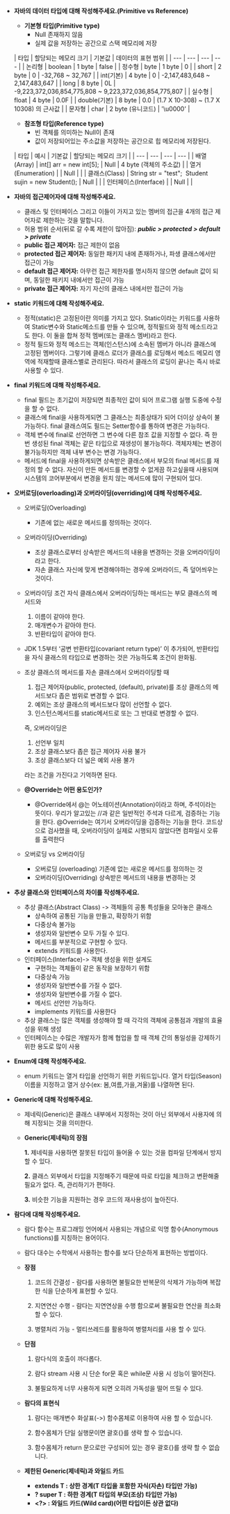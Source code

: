 - **자바의 데이터 타입에 대해 작성해주세요.(Primitive vs Reference)**
    - **기본형 타입(Primitive type)**
        - Null 존재하지 않음
        - 실제 값을 저장하는 공간으로 스택 메모리에 저장

  | 타입 | 할당되는 메모리 크기 | 기본값 | 데이터의 표현 범위 |
      | --- | --- | --- | --- |
  | 논리형 | boolean | 1 byte | false |
  | 정수형 | byte | 1 byte | 0 |
  | short | 2 byte | 0 | -32,768 ~ 32,767 |
  | int(기본) | 4 byte | 0 | -2,147,483,648 ~ 2,147,483,647 |
  | long | 8 byte | 0L | -9,223,372,036,854,775,808 ~ 9,223,372,036,854,775,807 |
  | 실수형 | float | 4 byte | 0.0F |
  | double(기본) | 8 byte | 0.0 | (1.7 X 10-308) ~ (1.7 X 10308) 의 근사값 |
  | 문자형 | char | 2 byte (유니코드) | '\u0000' |
    - **참조형 타입(Reference type)**
        - 빈 객체를 의미하는 Null이 존재
        - 값이 저장되어있는 주소값을 저장하는 공간으로 힙 메모리에 저장된다.

  | 타입 | 예시 | 기본값 | 할당되는 메모리 크기 |
      | --- | --- | --- | --- |
  | 배열(Array) | int[] arr = new int[5]; | Null | 4 byte (객체의 주소값) |
  | 열거(Enumeration) |  | Null |  |
  | 클래스(Class) | String str = "test";
   Student sujin = new Student(); | Null |  |
  | 인터페이스(Interface) |  | Null |  |
- **자바의 접근제어자에 대해 작성해주세요.**
    - 클래스 및 인터페이스 그리고 이들이 가지고 있는 멤버의 접근을 4개의 접근 제어자로 제한하는 것을 말합니다.
    - 허용 범위 순서(뒤로 갈 수록 제한이 많아짐): ***public > protected > default > private***
    - **public 접근 제어자:** 접근 제한이 없음
    - **protected 접근 제어자:** 동일한 패키지 내에 존재하거나, 파생 클래스에서만 접근이 가능
    - ******default 접근 제어자:****** 아무런 접근 제한자를 명시하지 않으면 default 값이 되며, 동일한 패키지 내에서만 접근이 가능
    - **private 접근 제어자:** 자기 자신의 클래스 내에서만 접근이 가능
- **static 키워드에 대해 작성해주세요.**
    - 정적(static)은 고정된이란 의미를 가지고 있다. Static이라는 키워드를 사용하여 Static변수와 Static메소드를 만들 수 있으며, 정적필드와 정적 메소드라고도 한다. 이 둘을 합쳐 정적 멤버(또는 클래스 멤버)라고 한다.
    - 정적 필드와 정적 메소드는 객체(인스턴스)에 소속된 멤버가 아니라 클래스에 고정된 멤버이다. 그렇기에 클래스 로더가 클래스를 로딩해서 메소드 메모리 영역에 적재할때 클래스별로 관리된다. 따라서 클래스의 로딩이 끝나는 즉시 바로 사용할 수 있다.
- **final 키워드에 대해 작성해주세요.**
    - final 필드는 초기값이 저장되면 최종적인 값이 되어 프로그램 실행 도중에 수정을 할 수 없다.
    - 클래스에 final을 사용하게되면 그 클래스는 최종상태가 되어 더이상 상속이 불가능하다. final 클래스여도 필드는 Setter함수를 통하여 변경은 가능하다.
    - 객체 변수에 final로 선언하면 그 변수에 다른 참조 값을 지정할 수 없다. 즉 한번 생성된 final 객체는 같은 타입으로 재생성이 불가능하다. 객체자체는 변경이 불가능하지만 객체 내부 변수는 변경 가능하다.
    - 메서드에 final을 사용하게되면 상속받은 클래스에서 부모의 final 메서드를 재정의 할 수 없다. 자신이 만든 메서드를 변경할 수 없게끔 하고싶을때 사용되며 시스템의 코어부분에서 변경을 원치 않는 메서드에 많이 구현되어 있다.
- **오버로딩(overloading)과 오버라이딩(overriding)에 대해 작성해주세요.**
    - 오버로딩(Overloading)
        - 기존에 없는 새로운 메서드를 정의하는 것이다.
    - 오버라이딩(Overriding)
        - 조상 클래스로부터 상속받은 메서드의 내용을 변경하는 것을 오버라이딩이라고 한다.
        - 자손 클래스 자신에 맞게 변경해야하는 경우에 오버라이드, 즉 덮어씌우는 것이다.
    - 오버라이딩 조건
      자식 클래스에서 오버라이딩하는 매서드는 부모 클래스의 메서드와
        1. 이름이 같아야 한다.
        2. 매개변수가 같아야 한다.
        3. 반환타입이 같아야 한다.
    - JDK 1.5부터 ‘공변 반환타입(covariant return type)’ 이 추가되어, 반환타입을 자식 클래스의 타입으로 변경하는 것은 가능하도록 조건이 완화됨.
    - 조상 클래스의 메서드를 자손 클래스에서 오버라이딩할 때
        1. 접근 제어자(public, protected, (default), private)를 조상 클래스의 메서드보다 좁은 범위로 변경할 수 없다.
        2. 예외는 조상 클래스의 베서드보다 많이 선언할 수 없다.
        3. 인스턴스메서드를 static메서드로 또는 그 반대로 변경할 수 없다.

      즉, 오버라이딩은

        1. 선언부 일치
        2. 조상 클래스보다 좁은 접근 제어자 사용 불가
        3. 조상 클래스보다 더 넓은 예외 사용 불가

      라는 조건을 가진다고 기억하면 된다.

    - **@Override는 어떤 용도인가?**
        - @Override에서 @는 어노테이션(Annotation)이라고 하며, 주석이라는 뜻이다. 우리가 알고있는 //과 같은 일반적인 주석과 다르게, 검증하는 기능을 한다. @Override는 여기서 오버라이딩을 검증하는 기능을 한다. 코드상으로 검사했을 때, 오버라이딩이 실제로 시행되지 않았다면 컴파일시 오류를 출력한다
    - 오버로딩 vs 오버라이딩
        - 오버로딩 (overloading) 기존에 없는 새로운 메서드를 정의하는 것
        - 오버라이딩(Overriding) 상속받은 메서드의 내용을 변경하는 것
- **추상 클래스와 인터페이스의 차이를 작성해주세요.**
    - 추상 클래스(Abstract Class) -> 객체들의 공통 특성들을 모아놓은 클래스
        - 상속하여 공통된 기능을 만들고, 확장하기 위함
        - 다중상속 불가능
        - 생성자와 일반변수 모두 가질 수 있다.
        - 메서드를 부분적으로 구현할 수 있다.
        - extends 키워드를 사용한다.
    - 인터페이스(Interface)-> 객체 생성을 위한 설계도
        - 구현하는 객체들이 같은 동작을 보장하기 위함
        - 다중상속 가능
        - 생성자와 일반변수를 가질 수 없다.
        - 생성자와 일반변수를 가질 수 없다.
        - 메서드 선언만 가능하다.
        - implements 키워드를 사용한다
    - 추상 클래스는 많은 객체를 생성해야 할 때 각각의 객체에 공통점과 개발의 효율성을 위해 생성
    - 인터페이스는 수많은 개발자가 함께 협업을 할 때 객체 간의 통일성을 강제하기 위한 용도로 많이 사용
- **Enum에 대해 작성해주세요.**
    - enum 키워드는 열거 타입을 선언하기 위한 키워드입니다. 열거 타입(Season)이름을 지정하고 열거 상수(ex: 봄,여름,가을,겨울)를 나열하면 된다.
- **Generic에 대해 작성해주세요.**
    - 제네릭(Generic)은 클래스 내부에서 지정하는 것이 아닌 외부에서 사용자에 의해 지정되는 것을 의미한다.
    - **Generic(제네릭)의 장점**

      **1.** 제네릭을 사용하면 잘못된 타입이 들어올 수 있는 것을 컴파일 단계에서 방지할 수 있다.

      **2.** 클래스 외부에서 타입을 지정해주기 때문에 따로 타입을 체크하고 변환해줄 필요가 없다. 즉, 관리하기가 편하다.

      **3.** 비슷한 기능을 지원하는 경우 코드의 재사용성이 높아진다.

- **람다에 대해 작성해주세요.**
    - 람다 함수는 프로그래밍 언어에서 사용되는 개념으로 익명 함수(Anonymous functions)를 지칭하는 용어이다.
    - 람다 대수는 수학에서 사용하는 함수를 보다 단순하게 표현하는 방법이다.
    - **장점**

        1. 코드의 간결성 - 람다를 사용하면 불필요한 반복문의 삭제가 가능하며 복잡한 식을 단순하게 표현할 수 있다.

        2. 지연연산 수행 - 람다는 지연연상을 수행 함으로써 불필요한 연산을 최소화 할 수 있다.

        3. 병렬처리 가능 - 멀티쓰레드를 활용하여 병렬처리를 사용 할 수 있다.

    - **단점**

        1. 람다식의 호출이 까다롭다.

        2. 람다 stream 사용 시 단순 for문 혹은 while문 사용 시 성능이 떨어진다.

        3. 불필요하게 너무 사용하게 되면 오히려 가독성을 떨어 뜨릴 수 있다.

    - **람다의 표현식**

        1. 람다는 매개변수 화살표(->) 함수몸체로 이용하여 사용 할 수 있습니다.

        2. 함수몸체가 단일 실행문이면 괄호{}를 생략 할 수 있습니다.

        3. 함수몸체가 return 문으로만 구성되어 있는 경우 괄호{}를 생략 할 수 없습니다.

    - **제한된 Generic(제네릭)과 와일드 카드**
        - **extends T : 상한 경계(T 타입을 포함한 자식(자손) 타입만 가능)**
        - **? super T : 하한 경계(T 타입의 부모(조상) 타입만 가능)**
        - **<?> : 와일드 카드(Wild card)(어떤 타입이든 상관 없다)**